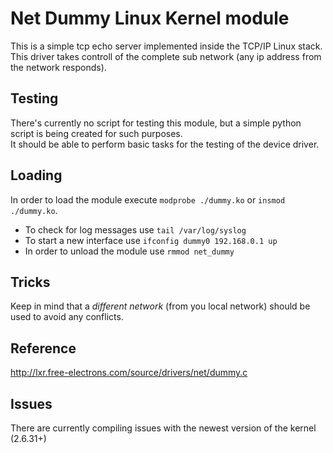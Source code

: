 # Net Dummy Linux Kernel module

This is a simple tcp echo server implemented inside the TCP/IP Linux stack.  
This driver takes controll of the complete sub network (any ip address from the network responds).

## Testing

There's currently no script for testing this module, but a simple python script is being created for such purposes.  
It should be able to perform basic tasks for the testing of the device driver.

## Loading

In order to load the module execute `modprobe ./dummy.ko` or `insmod ./dummy.ko`.

* To check for log messages use `tail /var/log/syslog`
* To start a new interface use `ifconfig dummy0 192.168.0.1 up`
* In order to unload the module use `rmmod net_dummy`

## Tricks

Keep in mind that a *different network* (from you local network) should be used to avoid any conflicts.

## Reference

http://lxr.free-electrons.com/source/drivers/net/dummy.c

## Issues

There are currently compiling issues with the newest version of the kernel (2.6.31+)
